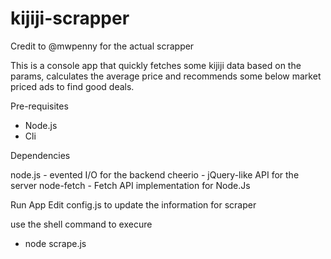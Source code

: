 # kijiji-scrapper

Credit to @mwpenny for the actual scrapper

This is a console app that quickly fetches some kijiji data based on the params, calculates the average price and recommends some below market priced ads to find good deals.

Pre-requisites
- Node.js
- Cli

Dependencies

node.js - evented I/O for the backend
cheerio - jQuery-like API for the server
node-fetch - Fetch API implementation for Node.Js

Run App
Edit config.js to update the information for scraper

use the shell command to execure

- node scrape.js
